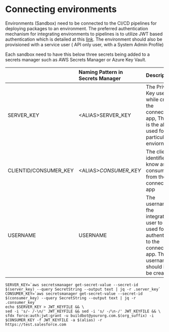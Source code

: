 # Connecting environments

Environments \(Sandbox\) need to be connected to the CI/CD pipelines for deploying packages to an environment. The preferred authentication mechanism for integrating environments to pipelines is to utilize JWT based authentication which is detailed at this [link](https://developer.salesforce.com/docs/atlas.en-us.sfdx_dev.meta/sfdx_dev/sfdx_dev_auth_jwt_flow.htm). The environment should also be provisioned with a service user \( API only user, with a System Admin Profile\)

Each sandbox need to have this below three  secrets being added to a secrets manager such as AWS Secrets Manager or Azure Key Vault.

|  | Naming Pattern in Secrets Manager | Description |
| :--- | :--- | :--- |
| SERVER\_KEY | &lt;ALIAS&gt;SERVER\_KEY | The Private Key used while creating the connected app, The alias is the alias used for the particular enviornment  |
| CLIENTID/CONSUMER\_KEY | &lt;ALIAS&gt;_CONSUMER\_KEY_ | The client identifier also know as the consumer key from the connected app |
| USERNAME | USERNAME | The username o fhe integration user to be used for authenticating to the connected app. This username should ideally be created  |

```text
SERVER_KEY=`aws secretsmanager get-secret-value --secret-id $(server_key) --query SecretString --output text | jq -r .server_key`
CONSUMER_KEY=`aws secretsmanager get-secret-value --secret-id $(consumer_key) --query SecretString --output text | jq -r .consumer_key`
echo $SERVER_KEY > JWT_KEYFILE && \
sed -i 's/- /-\n/' JWT_KEYFILE && sed -i 's/ -/\n-/' JWT_KEYFILE && \
sfdx force:auth:jwt:grant -u buildbot@yourorg.com.$(org_suffix) -i $CONSUMER_KEY -f JWT_KEYFILE -a $(alias) -r https://test.salesforce.com 

```



